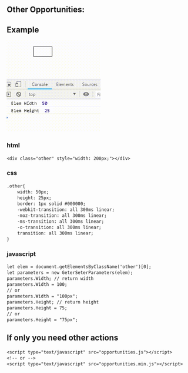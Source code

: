 ## Other Opportunities:

## Example

<img src="../img/other.gif" />

### html

	<div class="other" style="width: 200px;"></div>
### css

	.other{
	    width: 50px;
	    height: 25px;
	    border: 1px solid #000000;
	    -webkit-transition: all 300ms linear;
	    -moz-transition: all 300ms linear;
	    -ms-transition: all 300ms linear;
	    -o-transition: all 300ms linear;
	    transition: all 300ms linear;
	}

### javascript

	let elem = document.getElementsByClassName('other')[0];
	let parameters = new GeterSeterParameters(elem);
	parameters.Width; // return width
	parameters.Width = 100;
	// or
	parameters.Width = "100px";
	parameters.Height; // return height
	parameters.Height = 75;
	// or
	parameters.Height = "75px";

## If only you need other actions

	<script type="text/javascript" src="opportunities.js"></script>
	<!-- or -->
	<script type="text/javascript" src="opportunities.min.js"></script>
	